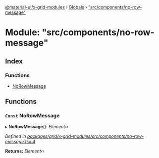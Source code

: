 [@material-ui/x-grid-modules](../README.md) › [Globals](../globals.md) › ["src/components/no-row-message"](_src_components_no_row_message_.md)

# Module: "src/components/no-row-message"

## Index

### Functions

* [NoRowMessage](_src_components_no_row_message_.md#const-norowmessage)

## Functions

### `Const` NoRowMessage

▸ **NoRowMessage**(): *Element‹›*

*Defined in [packages/grid/x-grid-modules/src/components/no-row-message.tsx:4](https://github.com/mui-org/material-ui-x/blob/a679779/packages/grid/x-grid-modules/src/components/no-row-message.tsx#L4)*

**Returns:** *Element‹›*
